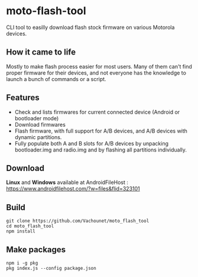 # moto-flash-tool

CLI tool to easilly download flash stock firmware on various Motorola devices.

## How it came to life

Mostly to make flash process easier for most users. Many of them can't find proper firmware for their devices, and not everyone has the knowledge to launch a bunch of commands or a script.

## Features

 - Check and lists firmwares for current connected device (Android or bootloader mode)
 - Download firmwares
 - Flash firmware, with full support for A/B devices, and A/B devices with dynamic partitions.
 - Fully populate both A and B slots for A/B devices by unpacking bootloader.img and radio.img and by flashing all partitions individually.
 

## Download

**Linux** and **Windows** available at AndroidFileHost : https://www.androidfilehost.com/?w=files&flid=323101

## Build

    git clone https://github.com/Vachounet/moto_flash_tool
    cd moto_flash_tool
    npm install

## Make packages

    npm i -g pkg
    pkg index.js --config package.json
